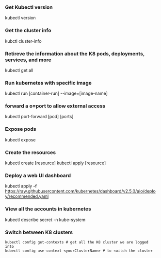 ### Get Kubectl version
kubectl version

### Get the cluster info
kubctl cluster-info

### Retireve the information about the K8 pods, deployments, services, and more
kubectl get all

### Run kubernetes with specific image
kubectl run [container-run] --image=[image-name]

### forward a o=port to allow external access
kubectl port-forward [pod] [ports]

### Expose pods
kubectl expose

### Create the resources
kubectl create [resource]
kubectl apply [resource]

### Deploy a web UI dashboard
kubectl apply -f https://raw.githubusercontent.com/kubernetes/dashboard/v2.5.0/aio/deploy/recommended.yaml

### View all the accounts in kubernetes
kubectl describe secret -n kube-system

### Switch between K8 clusters
```
kubectl config get-contexts # get all the K8 cluster we are logged into
kubectl config use-context <yourClusterName> # to switch the cluster
```
